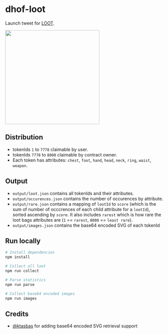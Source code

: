 # dhof-loot

Launch tweet for [LOOT](https://twitter.com/dhof/status/1431316631934967815).

<img src="https://pbs.twimg.com/media/E90OnuPX0AAUXG8?format=png&name=medium" width="300">

## Distribution

- tokenIds `1` to `7778` claimable by user.
- tokenIds `7778` to `8000` claimable by contract owner.
- Each token has attributes: `chest`, `foot`, `hand`, `head`, `neck`, `ring`, `waist`, `weapon`.

## Output

- `output/loot.json` contains all tokenIds and their attributes.
- `output/occurences.json` contains the number of occurences by attribute.
- `output/rare.json` contains a mapping of `lootId` to `score` (which is the sum of number of occcrences of each child attribute for a `lootId`), sorted ascending by `score`. It also includes `rarest` which is how rare the loot bags attributes are (`1` == `rarest`, `8000` == `least rare`).
- `output/images.json` contains the base64 encoded SVG of each tokenId

## Run locally

```bash
# Install dependencies
npm install

# Collect all loot
npm run collect

# Parse statistics
npm run parse

# Collect base64 encoded images
npm run images
```

## Credits

- [@ktasbas](https://github.com/ktasbas) for adding base64 encoded SVG retrieval support
